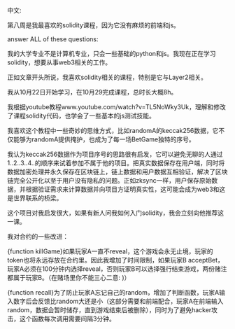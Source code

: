 中文:

第八周是我最喜欢的solidity课程，因为它没有麻烦的前端和js。

answer ALL of these questions:

我的大学专业不是计算机专业，只会一些基础的python和js。我现在正在学习solidity，想要从事web3相关的工作。

正如文章开头所说，我喜欢solidity相关的课程，特别是它与Layer2相关。

我从10月22日开始学习，在10月29完成课程，总时长大概8h。

我根据youtube教程www.youtube.com/watch?v=TL5NoWky3Uk，理解和修改了课程solidity代码，也学会了一些基本的js测试技能。

我喜欢这个教程中一些奇妙的思维方式，比如randomA的keccak256数据，它不仅能够为randomA提供掩护，也成为了每一场BetGame独特的序号。

我认为keccak256数据作为项目序号的思路很有启发，它可以避免无聊的人通过1..2..3..4..的顺序来试着参加不属于他的项目。把真实数据保存在用户端，同时将数据加密处理并永久保存在区块链上，链上数据和用户数据互相验证，解决了区块链完全公开化以至于用户没有隐私的问题。正如zksync一样，用户保存原始数据，并根据验证需求来计算数据并向项目方证明真实性，这可能会成为web3和这是世界联系的桥梁。

这个项目对我启发很大，如果有新人问我如何入门solidity，我会立刻向他推荐这一课。

我对合约的一些改进：

{function killGame}如果玩家A一直不reveal，这个游戏会永无止境，玩家的token也将永远存放在合约里。因此我增加了时间限制，如果玩家B acceptBet，玩家A必须在100分钟内选择reveal，否则玩家B可以选择强行结束游戏，两份赌注都属于玩家B。（在赌场里你不能三心二意: )）

{function recall}为了防止玩家A忘记自己的random，增加了判断函数，玩家A输入数字后会反馈比random大还是小（这部分需要和前端配合，玩家A在前端输入random，数据会暂时储存，直到游戏结束后被删除），同时为了避免hacker攻击，这个函数每次调用需要间隔3分钟。

